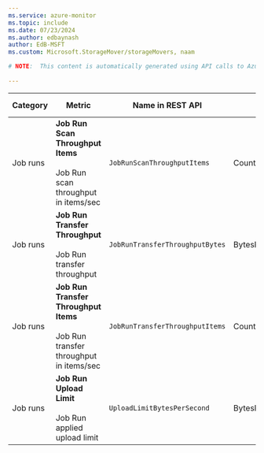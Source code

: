 ```yaml
---
ms.service: azure-monitor
ms.topic: include
ms.date: 07/23/2024
ms.author: edbaynash
author: EdB-MSFT
ms.custom: Microsoft.StorageMover/storageMovers, naam

# NOTE:  This content is automatically generated using API calls to Azure. Any edits made on these files will be overwritten in the next run of the script. 
 
---
```



|Category|Metric|Name in REST API|Unit|Aggregation|Dimensions|Time Grains|DS Export|
|---|---|---|---|---|---|---|---|
|Job runs|**Job Run Scan Throughput Items**<br><br>Job Run scan throughput in items/sec |`JobRunScanThroughputItems` |CountPerSecond |Average, Maximum, Minimum |`JobRunName`|PT1M |Yes|
|Job runs|**Job Run Transfer Throughput**<br><br>Job Run transfer throughput |`JobRunTransferThroughputBytes` |BytesPerSecond |Average, Maximum, Minimum |`JobRunName`|PT1M |Yes|
|Job runs|**Job Run Transfer Throughput Items**<br><br>Job Run transfer throughput in items/sec |`JobRunTransferThroughputItems` |CountPerSecond |Average, Maximum, Minimum |`JobRunName`|PT1M |Yes|
|Job runs|**Job Run Upload Limit**<br><br>Job Run applied upload limit |`UploadLimitBytesPerSecond` |BytesPerSecond |Average, Maximum, Minimum |`JobRunName`|PT1M |Yes|